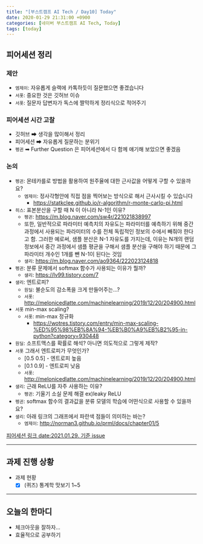 ```yaml
---
title: "[부스트캠프 AI Tech / Day10] Today"
date: 2020-01-29 21:31:00 +0900
categories: [네이버 부스트캠프 AI Tech, Today]
tags: [today]
---
```



## **피어세션 정리**

### 제안

- `엠제이`: 자유롭게 슬랙에 카톡하듯이 질문했으면 좋겠습니다
- `서폿`: 중요한 것은 깃허브 이슈
- `서폿`: 질문자 답변자가 독스에 짤막하게 정리식으로 적어주기

### 피어세션 시간 고찰

- 깃허브 ➡ 생각을 많이해서 정리
- 피어세션 ➡ 자유롭게 질문하는 분위기
- `펭귄` ➡ Further Question 은 피어세션에서 다 함께 얘기해 보았으면 좋겠음

### 논의

- `펭귄`: 몬테카를로 방법을 활용하여 원주율에 대한 근사값을 어떻게 구할 수 있을까요?
  - `엠제이`: 정사각형안에 직접 점을 찍어보는 방식으로 해서 근사시킬 수 있습니다
    - https://statkclee.github.io/r-algorithm/r-monte-carlo-pi.html
- `히스`: 표본분산을 구할 때 N 이 아니라 N-1인 이유?
  - `펭귄`: https://m.blog.naver.com/sw4r/221021838997
  - 또한, 일반적으로 파라미터 예측치의 자유도는 파라미터를 예측하기 위해 중간과정에서 사용되는 파라미터의 수를 전체 독립적인 정보의 수에서 빼줘야 한다고 함. 그러한 예로써, 샘플 분산은 N-1 자유도를 가지는데, 이유는 N개의 랜덤 정보에서 중간 과정에서 샘플 평균을 구해서 샘플 분산을 구해야 하기 때문에 그 파라미터 개수인 1개를 뺀 N-1이 된다는 것임
  - `샐리`: https://m.blog.naver.com/ao9364/222023124818
- `펭귄`: 분류 문제에서 softmax 함수가 사용되는 이유가 뭘까?
  - `샐리`: https://lv99.tistory.com/7
- `샐리`: 엔트로피?
  - `원딜`: 불순도의 감소폭을 크게 만들어주는…?
  - `서폿`: http://melonicedlatte.com/machinelearning/2019/12/20/204900.html
- `서폿` min-max scaling?
  - `서폿`: min-max 정규화
    - https://wotres.tistory.com/entry/min-max-scaling-%ED%95%98%EB%8A%94-%EB%B0%A9%EB%B2%95-in-python?category=930448
- `원딜`: 소프트맥스를 확률로 해석? 아니면 의도적으로 그렇게 제작?
- `서폿` 그래서 엔트로피가 무엇인가?
  - [0.5 0.5] - 엔트로피 높음
  - [0.1 0.9] - 엔트로피 낮음
  - `서폿`: http://melonicedlatte.com/machinelearning/2019/12/20/204900.html
- `샐리`: 근래 ReLU를 자주 사용하는 이유?
  - `펭귄`: 기울기 소실 문제 해결 ex)leaky ReLU
- `펭귄`: softmax 함수의 결과값을 분류 모델의 학습에 어떤식으로 사용할 수 있을까요?
- `샐리`: 아래 링크의 그래프에서 파란색 점들이 의미하는 바는?
  - `엠제이`: http://norman3.github.io/prml/docs/chapter01/5

[피어세션 링크 date:2021.01.29. 기준 issue](https://github.com/boostcamp-ai-tech-4/peer-session/issues)

---

## **과제 진행 상황**

- 과제 현황
  - [X] (퀴즈) 통계학 맛보기 1~5

---

## **오늘의 한마디**

- 체크아웃을 잘하자...
- 효율적으로 공부하기